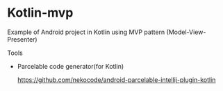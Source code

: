 # Kotlin-mvp
Example of Android project in Kotlin using MVP pattern (Model-View-Presenter)


Tools

- Parcelable code generator(for Kotlin)

  https://github.com/nekocode/android-parcelable-intellij-plugin-kotlin
